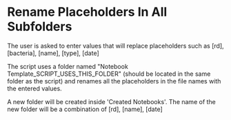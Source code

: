 # Rename Placeholders In All Subfolders

The user is asked to enter values that will replace placeholders such as [rd], [bacteria], [name], [type], [date]

The script uses a folder named "Notebook Template_SCRIPT_USES_THIS_FOLDER" (should be located in the same folder as the script)
and renames all the placeholders in the file names with the entered values. 


A new folder will be created inside 'Created Notebooks'. The name of the new folder will be a combination of [rd], [name], [date]
